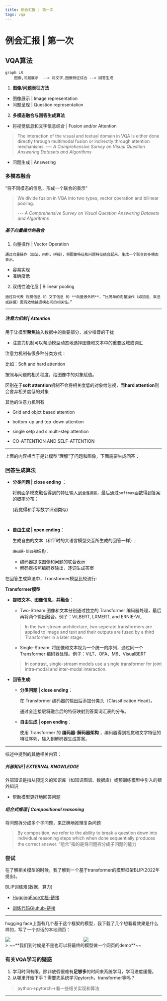 ```yaml
---
title: 例会汇报 | 第一次
tags: vqa
---
```




# 例会汇报 | 第一次

## **VQA算法** 

```mermaid
graph LR
	图像,问题展示  --> 将文字,图像特征综合 --> 回答生成
```

1.   **图像/问题表征方法**

-    图像展示 | Image representation
-    问题呈现 | Question representation

2.   **多模态融合与回答生成算法**  

-    将视觉信息和文字信息综合 | Fusion and/or Attention

>   The interaction of the visual and textual domain in VQA is either done directly through multimodal fusion or indirectly through attention mechanisms.                                                                          	      --- *A Comprehensive Survey on Visual Question Answering Datasets and Algorithms*

-    问题生成 | Answering

### 多模态融合

“将不同模态的信息，形成一个联合的表示”

>   We divide fusion in VQA into two types, vector operation and bilinear pooling.
>
>    --- *A Comprehensive Survey on Visual Question Answering Datasets and Algorithms*

##### 基于向量操作的融合

1.   向量操作 | Vector Operation

	通过向量操作（加法，内积，拼接），将图像特征和问题特征结合起来，生成一个联合的多模态表示。

-   容易实现
-   准确度低

2.   双线性池化层 | Bilinear pooling

	通过将代表 视觉信息 和 文字信息 的 **向量做外积**，“比简单的向量操作（如加法、乘法或拼接）更有效地捕捉模态间的相关性。”

---

##### 注意力机制 | Attention

用于让模型**聚焦**输入数据中的重要部分，减少噪音的干扰

-   注意力机制可以帮助模型动态地选择图像和文本中的重要区域或词汇

注意力机制有很多种分类方式：

比如：Soft and hard attention

按照与问题的相关程度，给图像中的对象赋值。

区别在于**soft attention**机制不会将相关度低的对象给忽视，而**hard attention**则会舍弃相关度低的对象

其他的注意力机制有

-   Grid and objct based attention

-   bottom-up and top-down attention
-   single setp and s multi-step attention

-   CO-ATTENTION AND SELF-ATTENTION

---

上面的内容相当于是让模型“理解”了问题和图像，下面需要生成回答：

### 回答生成算法

-   **分类问题 | close ending** ：

    将前面多模态融合得到的特征输入到`全连接层`，最后通过`softmax`函数得到答案的概率分布；

    (我觉得和手写数字识别类似)

    ​	

-   **自由生成 | open ending**：

    生成自由的文本（和平时的大语言模型交互所生成的回答一样）;
    
    `编码器-阶码器`结构：
    
    -   编码器提取图像和问题的联合表示
    -   解码器按照编码器输出，逐词生成答案

在回答生成算法中，Transformer模型比较流行:

**Transformer模型**

-   **提取文本、图像信息，并融合**：

    -   Two-Stream 图像和文本分别通过独立的 Transformer 编码器处理，最后再将两个输出融合。例子：ViLBERT, LXMERT, and ERNIE-ViL 

    >   In the two-stream architecture, two seperate transformers are applied to image and text and their outputs are fused by a third Transformer in a later stage.

    -   Single-Stream: 将图像和文本视为一个统一的序列，通过同一个 Transformer 编码器处理。例子：ViLT、OFA、M6、VisualBERT

    >   In contrast, single-stream models use a single transformer for joint intra-modal and inter-modal interaction.

-   **回答生成**:

    -   **分类问题 | close ending**：

        在 Transformer 编码器的输出后添加分类头（Classification Head）。

        通过全连接层将融合后的特征映射到答案词汇表的分布。

    -   **自由生成 | open ending**：

        使用 Transformer 的 **编码器-解码器架构** ，编码器得到视觉和文字特征的特征序列，输入到解码器生成答案。

---



综述中提到的其他相关内容：

##### 外部知识 | EXTERNAL KNOWLEDGE

外部知识是指从预定义的知识库（如知识图谱、数据库）或预训练模型中引入的额外知识

-   帮助模型更好地回答问题

##### 组合式推理 | Compositional reasoning

将问题拆分成多个子问题，来正确地推理复杂问题

>   By composition, we refer to the ability to break a question down into individual reasoning steps which when done sequentially produces the correct answer. “组合"指的是将问题拆分成子问题的能力



### 尝试

在了解相关模型的时候，我了解到一个基于transformer的模型框架BLIP(2022年提出)。

BLIP训练难(数据，算力)

-   [HuggingFace文档-链接](https://huggingface.co/docs/transformers/main/en/model_doc/blip#blip) 

-   [训练代码Giuhub-链接](https://github.com/salesforce/BLIP) 

---

hugging face上面有几个基于这个框架的模型，我下载了几个想看看效果是什么样的，写了一个对话的本地网页：

<div style="display: grid; grid-template-columns: 1fr 1fr;">
<img src="https://yamapicgo.oss-cn-nanjing.aliyuncs.com/picgoImage/image-20250313172815938.png"/>
<img src="https://yamapicgo.oss-cn-nanjing.aliyuncs.com/picgoImage/image-20250313173022433.png"/>
</div>
>    ~~**我们到时候是不是也可以将最终的模型做一个网页的demo**~~

### 有关VQA学习的疑惑

1.   学习时间有限，除非放假很难有**足够多**的时间来系统学习，学习进度缓慢。
2.   从哪里开始下手？需要先系统学习pytorch，transformer等吗？

>   python->pytorch->看一些相关实现和算法



---